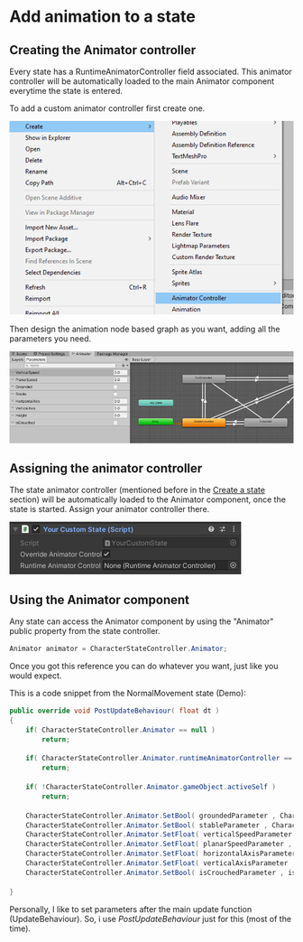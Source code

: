 # Add animation to a state

## Creating the Animator controller

Every state has a RuntimeAnimatorController field associated. This animator controller will be automatically loaded to the main Animator component everytime the state is entered.

To add a custom animator controller first create one.

![](../../.gitbook/assets/imagen%20%2832%29.png)

Then design the animation node based graph as you want, adding all the parameters you need.

![](../../.gitbook/assets/imagen%20%2829%29.png)

## Assigning the animator controller

The state animator controller \(mentioned before in the [Create a state](create-a-state.md) section\) will be automatically loaded to the Animator component, once the state is started. Assign your animator controller there.

![](../../.gitbook/assets/imagen%20%2858%29.png)

## Using the Animator component

Any state can access the Animator component by using the "Animator" public property from the state controller.

```csharp
Animator animator = CharacterStateController.Animator;
```

Once you got this reference you can do whatever you want, just like you would expect. 

This is a code snippet from the NormalMovement state \(Demo\):

```csharp
public override void PostUpdateBehaviour( float dt )
{       
    if( CharacterStateController.Animator == null )
        return;

    if( CharacterStateController.Animator.runtimeAnimatorController == null )
        return;

    if( !CharacterStateController.Animator.gameObject.activeSelf )
        return;
    
    CharacterStateController.Animator.SetBool( groundedParameter , CharacterActor.IsGrounded );
    CharacterStateController.Animator.SetBool( stableParameter , CharacterActor.IsStable );
    CharacterStateController.Animator.SetFloat( verticalSpeedParameter , CharacterActor.LocalVelocity.y );
    CharacterStateController.Animator.SetFloat( planarSpeedParameter , CharacterActor.PlanarVelocity.magnitude );
    CharacterStateController.Animator.SetFloat( horizontalAxisParameter , CharacterActions.movement.value.x );
    CharacterStateController.Animator.SetFloat( verticalAxisParameter , CharacterActions.movement.value.y );	
    CharacterStateController.Animator.SetBool( isCrouchedParameter , isCrouched );        
    
}
```

Personally, I like to set parameters after the main update function \(UpdateBehaviour\). So, i use _PostUpdateBehaviour_ just for this \(most of the time\).


